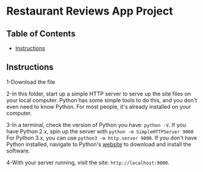 # Restaurant Reviews App Project

## Table of Contents

* [Instructions](#instructions)

## Instructions
 1-Download the file
 
 2-In this folder, start up a simple HTTP server to serve up the site files on your local computer. Python has some simple tools to do this, and you don't even need to know Python. For most people, it's already installed on your computer. 

 3-In a terminal, check the version of Python you have: `python -V`. If you have Python 2.x, spin up the server with `python -m SimpleHTTPServer 9000` For Python 3.x, you can use `python3 -m http.server 9000`. If you don't have Python installed, navigate to Python's [website](https://www.python.org/) to download and install the software.

4-With your server running, visit the site: `http://localhost:9000`.
